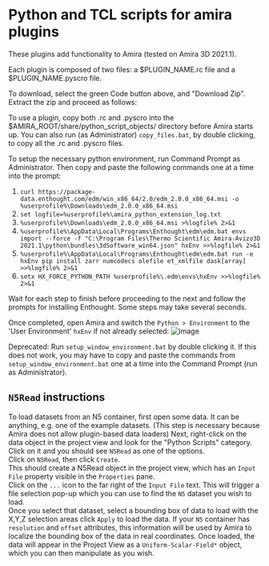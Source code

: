 # Python and TCL scripts for amira plugins

These plugins add functionality to Amira (tested on Amira 3D 2021.1). 

Each plugin is composed of two files: a $PLUGIN_NAME.rc file and a $PLUGIN_NAME.pyscro file.  

To download, select the green Code button above, and "Download Zip". Extract the zip and proceed as follows:

To use a plugin, copy both .rc and .pyscro into the $AMIRA_ROOT/share/python_script_objects/ directory before Amira starts up. You can also run (as Administrator) `copy_files.bat`, by double clicking, to copy all the .rc and .pyscro files.

To setup the necessary python environment, run Command Prompt as Administrator. Then copy and paste the following commands one at a time into the prompt:
1. `curl https://package-data.enthought.com/edm/win_x86_64/2.0/edm_2.0.0_x86_64.msi -o %userprofile%\Downloads\edm_2.0.0_x86_64.msi`
2. `set logfile=%userprofile%\amira_python_extension_log.txt`
3. `%userprofile%\Downloads\edm_2.0.0_x86_64.msi >%logfile% 2>&1`
4. `%userprofile%\AppData\Local\Programs\Enthought\edm\edm.bat envs import --force -f "C:\Program Files\Thermo Scientific Amira-Avizo3D 2021.1\python\bundles\3dSoftware_win64.json" hxEnv >>%logfile% 2>&1`
5. `%userprofile%\AppData\Local\Programs\Enthought\edm\edm.bat run -e hxEnv pip install zarr numcodecs olefile et_xmlfile dask[array] >>%logfile% 2>&1`
6. `setx HX_FORCE_PYTHON_PATH %userprofile%\.edm\envs\hxEnv >>%logfile% 2>&1`

Wait for each step to finish before proceeding to the next and follow the prompts for installing Enthought. Some steps may take several seconds.

Once completed, open Amira and switch the `Python > Environment` to the 'User Environment' `hxEnv` if not already selected:
![image](https://user-images.githubusercontent.com/19193291/139340964-56409662-e95f-4d14-8b4d-8a44a847d5b1.png)

Deprecated: Run `setup_window_environment.bat` by double clicking it. If this does not work, you may have to copy and paste the commands from `setup_window_environment.bat` one at a time into the Command Prompt (run as Administrator).

## `N5Read` instructions
To load datasets from an N5 container, first open some data. It can be anything, e.g. one of the example datasets. (This step is necessary because Amira does not allow plugin-based data loaders) 
Next, right-click on the data object in the project view and look for the "Python Scripts" category.  
Click on it and you should see `N5Read` as one of the options.  
Click on `N5Read`, then click `Create`.  
This should create a N5Read object in the project view, which has an `Input File` property visible in the `Properties` pane.  
Click on the `...` icon to the far right of the `Input File` text. This will trigger a file selection pop-up which you can use to find the  `N5` dataset you wish to load.  
Once you select that dataset, select a bounding box of data to load with the X,Y,Z selection areas click `Apply` to load the data. If your `N5` container has `resolution` and `offset` attributes, this information will be used by Amira to localize the bounding box of the data in real coordinates. Once loaded, the data will appear in the Project View as a `Uniform-Scalar-Field*` object, which you can then manipulate as you wish.  
